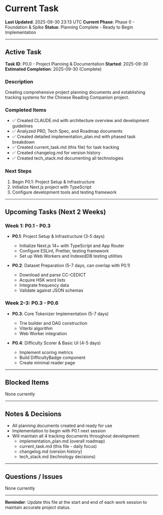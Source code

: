 # Current Task

**Last Updated**: 2025-09-30 23:13 UTC
**Current Phase**: Phase 0 - Foundation & Spike
**Status**: Planning Complete - Ready to Begin Implementation

---

## Active Task

**Task ID**: P0.0 - Project Planning & Documentation
**Started**: 2025-09-30
**Estimated Completion**: 2025-09-30 (Complete)

### Description
Creating comprehensive project planning documents and establishing tracking systems for the Chinese Reading Companion project.

### Completed Items
- ✅ Created CLAUDE.md with architecture overview and development guidelines
- ✅ Analyzed PRD, Tech Spec, and Roadmap documents
- ✅ Created detailed implementation_plan.md with phased task breakdown
- ✅ Created current_task.md (this file) for task tracking
- ✅ Created changelog.md for version history
- ✅ Created tech_stack.md documenting all technologies

### Next Steps
1. Begin P0.1: Project Setup & Infrastructure
2. Initialize Next.js project with TypeScript
3. Configure development tools and testing framework

---

## Upcoming Tasks (Next 2 Weeks)

### Week 1: P0.1 - P0.3
- **P0.1**: Project Setup & Infrastructure (3-5 days)
  - Initialize Next.js 14+ with TypeScript and App Router
  - Configure ESLint, Prettier, testing framework
  - Set up Web Workers and IndexedDB testing utilities

- **P0.2**: Dataset Preparation (5-7 days, can overlap with P0.1)
  - Download and parse CC-CEDICT
  - Acquire HSK word lists
  - Integrate frequency data
  - Validate against JSON schemas

### Week 2-3: P0.3 - P0.6
- **P0.3**: Core Tokenizer Implementation (5-7 days)
  - Trie builder and DAG construction
  - Viterbi algorithm
  - Web Worker integration

- **P0.4**: Difficulty Scorer & Basic UI (4-5 days)
  - Implement scoring metrics
  - Build DifficultyBadge component
  - Create minimal reader page

---

## Blocked Items
None currently

---

## Notes & Decisions
- All planning documents created and ready for use
- Implementation to begin with P0.1 next session
- Will maintain all 4 tracking documents throughout development:
  - implementation_plan.md (overall roadmap)
  - current_task.md (this file - daily focus)
  - changelog.md (version history)
  - tech_stack.md (technology decisions)

---

## Questions / Issues
None currently

---

**Reminder**: Update this file at the start and end of each work session to maintain accurate project status.
